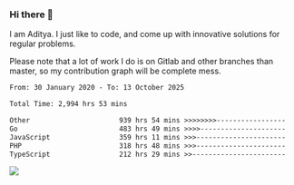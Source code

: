 ### Hi there 👋

I am Aditya. I just like to code, and come up with innovative solutions for regular problems.

Please note that a lot of work I do is on Gitlab and other branches than master, so my contribution graph will be complete mess.

<!--START_SECTION:waka-->

```txt
From: 30 January 2020 - To: 13 October 2025

Total Time: 2,994 hrs 53 mins

Other                      939 hrs 54 mins >>>>>>>>-----------------   31.38 %
Go                         483 hrs 49 mins >>>>---------------------   16.16 %
JavaScript                 359 hrs 11 mins >>>----------------------   11.99 %
PHP                        318 hrs 48 mins >>>----------------------   10.65 %
TypeScript                 212 hrs 29 mins >>-----------------------   07.09 %
```

<!--END_SECTION:waka-->

![](https://komarev.com/ghpvc/?username=BrainBuzzer)
